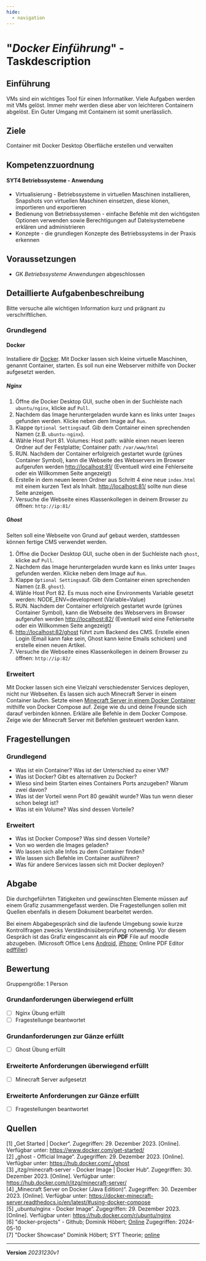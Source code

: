 ```yaml
---
hide:
  - navigation
---
```


# "*Docker Einführung*" - Taskdescription

## Einführung

VMs sind ein wichtiges Tool für einen Informatiker. Viele Aufgaben werden mit VMs gelöst. Immer mehr werden diese aber von leichteren Containern abgelöst. Ein Guter Umgang mit Containern ist somit unerlässlich. 

## Ziele

Container mit Docker Desktop Oberfläche erstellen und verwalten


## Kompetenzzuordnung

#### SYT4  Betriebssysteme - Anwendung

* Virtualisierung - Betriebssysteme in virtuellen Maschinen installieren, Snapshots von virtuellen Maschinen einsetzen, diese klonen, importieren und exportieren
* Bedienung von Betriebssystemen - einfache  Befehle mit den wichtigsten Optionen verwenden sowie Berechtigungen auf  Dateisystemebene erklären und administrieren
* Konzepte - die grundlegen Konzepte des Betriebssystems in der Praxis erkennen

## Voraussetzungen

* GK *Betriebssysteme Anwendungen* abgeschlossen

## Detaillierte Aufgabenbeschreibung
Bitte versuche alle wichtigen Information kurz und prägnant zu verschriftlichen.

### Grundlegend

#### Docker

Installiere dir [Docker](https://www.docker.com/get-started/). Mit Docker lassen sich kleine virtuelle Maschinen, genannt Container, starten. Es soll nun eine Webserver mithilfe von Docker aufgesetzt werden.

##### Nginx

1. Öffne die Docker Desktop GUI, suche oben in der Suchleiste nach `ubuntu/nginx`, klicke auf `Pull`.
2. Nachdem das Image heruntergeladen wurde kann es links unter `Images` gefunden werden. Klicke neben dem Image auf `Run`.
3. Klappe `Optional Settings`auf. Gib dem Container einen sprechenden Namen (z.B. `ubuntu-nginx`).
4. Wähle Host Port 81. Volumes: Host path: wähle einen neuen leeren Ordner auf der Festplatte; Container path: `/var/www/html`
5. RUN. Nachdem der Container erfolgreich gestartet wurde (grünes Container Symbol), kann die Webseite des Webservers im Browser aufgerufen werden [http://localhost:81/](http://localhost:81/) (Eventuell wird eine Fehlerseite oder ein Willkommen Seite angezeigt)
6. Erstelle in dem neuen leeren Ordner aus Schritt 4 eine neue `index.html` mit einem kurzen Text als Inhalt. [http://localhost:81/](http://localhost:81/) sollte nun diese Seite anzeigen.
7. Versuche die Webseite eines Klassenkollegen in deinem Browser zu öffnen: `http://ip:81/`

##### Ghost

Selten soll eine Webseite von Grund auf gebaut werden, stattdessen können fertige CMS verwendet werden.

1. Öffne die Docker Desktop GUI, suche oben in der Suchleiste nach `ghost`, klicke auf `Pull`.
2. Nachdem das Image heruntergeladen wurde kann es links unter `Images` gefunden werden. Klicke neben dem Image auf `Run`.
3. Klappe `Optional Settings`auf. Gib dem Container einen sprechenden Namen (z.B. `ghost`).
4. Wähle Host Port 82. Es muss noch eine Environments Variable gesetzt werden: NODE_ENV=development (Variable=Value)
5. RUN. Nachdem der Container erfolgreich gestartet wurde (grünes Container Symbol), kann die Webseite des Webservers im Browser aufgerufen werden [http://localhost:82/](http://localhost:82/) (Eventuell wird eine Fehlerseite oder ein Willkommen Seite angezeigt)
6. [http://localhost:82/ghost](http://localhost:82/ghost) führt zum Backend des CMS. Erstelle einen Login (Email kann fake sein, Ghost kann keine Emails schicken) und erstelle einen neuen Artikel.
7. Versuche die Webseite eines Klassenkollegen in deinem Browser zu öffnen: `http://ip:82/`

### Erweitert

Mit Docker lassen sich eine Vielzahl verschiedenster Services deployen, nicht nur Webseiten. Es lassen sich auch Minecraft Server in einem Container laufen. Setzte einen [Minecraft Server in einem Docker Container](https://docker-minecraft-server.readthedocs.io/en/latest/) mithilfe von Docker Compose auf. Zeige wie du und deine Freunde sich darauf verbinden können. Erkläre alle Befehle in dem Docker Compose. Zeige wie der Minecraft Server mit Befehlen gesteuert werden kann. 


## Fragestellungen

### Grundlegend

- Was ist ein Container? Was ist der Unterschied zu einer VM?
- Was ist Docker? Gibt es alternativen zu Docker?
- Wieso sind beim Starten eines Containers Ports anzugeben? Warum zwei davon?
- Was ist der Vorteil wenn Port 80 gewählt wurde? Was tun wenn dieser schon belegt ist?
- Was ist ein Volume? Was sind dessen Vorteile?

### Erweitert

* Was ist Docker Compose? Was sind dessen Vorteile?
* Von wo werden die Images geladen?
* Wo lassen sich alle Infos zu dem Container finden?
* Wie lassen sich Befehle im Container ausführen?
* Was für andere Services lassen sich mit Docker deployen?

## Abgabe
Die durchgeführten Tätigkeiten und gewünschten Elemente müssen auf einem Grafiz zusammengefasst werden. Die Fragestellungen sollen mit Quellen ebenfalls in diesem Dokument bearbeitet werden.

Bei einem Abgabegespräch sind die laufende Umgebung sowie kurze Kontrollfragen zwecks Verständnisüberprüfung notwendig. Vor diesem Gespräch ist das Grafiz eingescannt als ein **PDF** File auf moodle abzugeben. (Microsoft Office Lens [Android](https://play.google.com/store/apps/details?id=com.microsoft.office.officelens&hl=de_AT&gl=US), [iPhone](https://apps.apple.com/at/app/microsoft-office-lens-pdf-scan/id975925059); Online PDF Editor [pdffiller](https://www.pdffiller.com/de/))

## Bewertung
Gruppengröße: 1 Person
### Grundanforderungen **überwiegend erfüllt**
- [ ] Nginx Übung erfüllt
- [ ] Fragestellunge beantwortet
### Grundanforderungen **zur Gänze erfüllt**
- [ ] Ghost Übung erfüllt
### Erweiterte Anforderungen **überwiegend erfüllt**

- [ ] Minecraft Server aufgesetzt

### Erweiterte Anforderungen **zur Gänze erfüllt**

- [ ] Fragestellungen beantwortet

## Quellen

[1] „Get Started | Docker“. Zugegriffen: 29. Dezember 2023. [Online]. Verfügbar unter: https://www.docker.com/get-started/  
[2] „ghost - Official Image“. Zugegriffen: 29. Dezember 2023. [Online]. Verfügbar unter: https://hub.docker.com/_/ghost  
[3] „itzg/minecraft-server - Docker Image | Docker Hub“. Zugegriffen: 30. Dezember 2023. [Online]. Verfügbar unter: https://hub.docker.com/r/itzg/minecraft-server/  
[4] „Minecraft Server on Docker (Java Edition)“. Zugegriffen: 30. Dezember 2023. [Online]. Verfügbar unter: https://docker-minecraft-server.readthedocs.io/en/latest/#using-docker-compose  
[5] „ubuntu/nginx - Docker Image“. Zugegriffen: 29. Dezember 2023. [Online]. Verfügbar unter: https://hub.docker.com/r/ubuntu/nginx  
[6] "docker-projects" - Github; Dominik Höbert; [Online](https://github.com/dominikhoebert/docker-projects) Zugegriffen: 2024-05-10  
[7] "Docker Showcase" Dominik Höbert; SYT Theorie; [online](https://elearning.tgm.ac.at/mod/page/view.php?id=51254)


---
**Version** *20231230v1*
